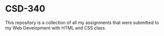 # CSD-340
This repository is a collection of all my assignments that were submitted to my Web Development with HTML and CSS class.
